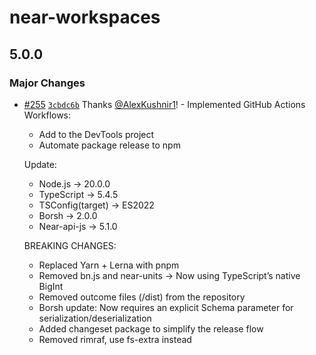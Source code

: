 # near-workspaces

## 5.0.0

### Major Changes

- [#255](https://github.com/near/near-workspaces-js/pull/255) [`3cbdc6b`](https://github.com/near/near-workspaces-js/commit/3cbdc6b45fad34df822ee7cea91d72e8d244227f) Thanks [@AlexKushnir1](https://github.com/AlexKushnir1)! - Implemented GitHub Actions Workflows:

  - Add to the DevTools project
  - Automate package release to npm

  Update:

  - Node.js -> 20.0.0
  - TypeScript -> 5.4.5
  - TSConfig(target) -> ES2022
  - Borsh -> 2.0.0
  - Near-api-js -> 5.1.0

  BREAKING CHANGES:

  - Replaced Yarn + Lerna with pnpm
  - Removed bn.js and near-units → Now using TypeScript’s native BigInt
  - Removed outcome files (/dist) from the repository
  - Borsh update: Now requires an explicit Schema parameter for serialization/deserialization
  - Added changeset package to simplify the release flow
  - Removed rimraf, use fs-extra instead
